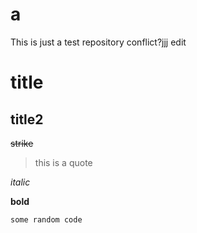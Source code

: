 # a
This is just a test repository conflict?jjj edit

# title

## title2

~~strike~~

> this is a quote

*italic*

**bold**

```
some random code
```
